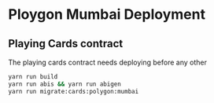 # Ploygon Mumbai Deployment

## Playing Cards contract

The playing cards contract needs deploying before any other

```bash
yarn run build
yarn run abis && yarn run abigen
yarn run migrate:cards:polygon:mumbai
```
